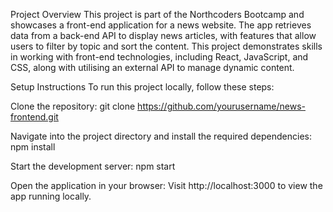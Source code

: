 Project Overview
This project is part of the Northcoders Bootcamp and showcases a front-end application for a news website. The app retrieves data from a back-end API to display news articles, with features that allow users to filter by topic and sort the content. This project demonstrates skills in working with front-end technologies, including React, JavaScript, and CSS, along with utilising an external API to manage dynamic content.

Setup Instructions
To run this project locally, follow these steps:

Clone the repository:
git clone https://github.com/yourusername/news-frontend.git

Navigate into the project directory and install the required dependencies:
npm install

Start the development server:
npm start

Open the application in your browser: 
Visit http://localhost:3000 to view the app running locally.
